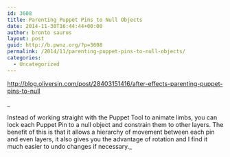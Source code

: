 ```yaml
---
id: 3608
title: Parenting Puppet Pins to Null Objects
date: 2014-11-30T16:44:44+00:00
author: bronto saurus
layout: post
guid: http://b.pwnz.org/?p=3608
permalink: /2014/11/parenting-puppet-pins-to-null-objects/
categories:
  - Uncategorized
---
```

<http://blog.oliversin.com/post/28403151416/after-effects-parenting-puppet-pins-to-null>
  
_
  
Instead of working straight with the Puppet Tool to animate limbs, you can lock each Puppet Pin to a null object and constrain them to other layers. The benefit of this is that it allows a hierarchy of movement between each pin and even layers, it also gives you the advantage of rotation and I find it much easier to undo changes if necessary._